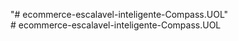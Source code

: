 "# ecommerce-escalavel-inteligente-Compass.UOL"  
#   e c o m m e r c e - e s c a l a v e l - i n t e l i g e n t e - C o m p a s s . U O L  
 